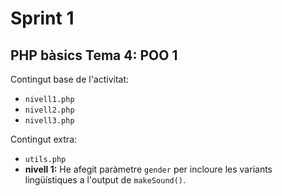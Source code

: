 # Sprint 1  
## PHP bàsics Tema 4: POO 1   
Contingut base de l'activitat:  
- `nivell1.php`  
- `nivell2.php`  
- `nivell3.php`  

Contingut extra:  
- `utils.php` 
- **nivell 1:** He afegit paràmetre `gender` per incloure les variants lingüístiques a l'output de `makeSound()`.  